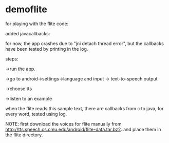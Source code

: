 demoflite
=========

for playing with the flite code:

added javacallbacks:

for now, the app crashes due to "jni detach thread error", but the callbacks have been tested by printing in the log.

steps:

->run the app.

->go to android->settings->language and input -> text-to-speech output

->choose tts

->listen to an example

when the flite reads this sample text, there are callbacks from c to java, for every word, tested using log.

NOTE: first download the voices for flite manually from http://tts.speech.cs.cmu.edu/android/flite-data.tar.bz2.
and place them in the flite directory.
